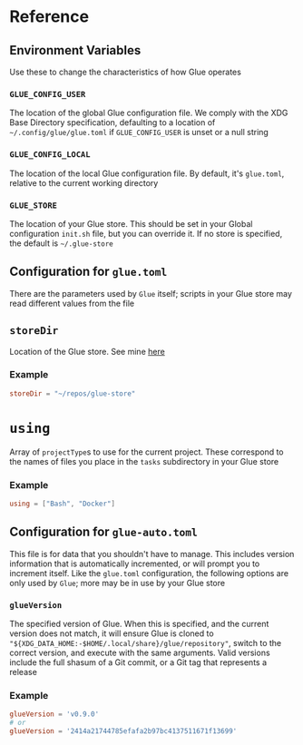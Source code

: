 # Reference


## Environment Variables

Use these to change the characteristics of how Glue operates

### `GLUE_CONFIG_USER`

The location of the global Glue configuration file. We comply with the XDG Base Directory specification, defaulting to a location of `~/.config/glue/glue.toml` if `GLUE_CONFIG_USER` is unset or a null string

### `GLUE_CONFIG_LOCAL`

The location of the local Glue configuration file. By default, it's `glue.toml`, relative to the current working directory

### `GLUE_STORE`

The location of your Glue store. This should be set in your Global configuration `init.sh` file, but you can override it. If no store is specified, the default is `~/.glue-store`

## Configuration for `glue.toml`

There are the parameters used by `Glue` itself; scripts in your Glue store may read different values from the file

## `storeDir`

Location of the Glue store. See mine [here](https://github.com/eankeen/glue-store)

### Example

```toml
storeDir = "~/repos/glue-store"
```

# `using`

Array of `projectType`s to use for the current project. These correspond to the names of files you place in the `tasks` subdirectory in your Glue store

### Example

```toml
using = ["Bash", "Docker"]
```

## Configuration for `glue-auto.toml`

This file is for data that you shouldn't have to manage. This includes version information that is automatically incremented, or will prompt you to increment itself. Like the `glue.toml` configuration, the following options are only used by `Glue`; more may be in use by your Glue store

### `glueVersion`

The specified version of Glue. When this is specified, and the current version does not match, it will ensure Glue is cloned to `"${XDG_DATA_HOME:-$HOME/.local/share}/glue/repository"`, switch to the correct version, and execute with the same arguments. Valid versions include the full shasum of a Git commit, or a Git tag that represents a release

### Example

```toml
glueVersion = 'v0.9.0'
# or
glueVersion = '2414a21744785efafa2b97bc4137511671f13699'
```
